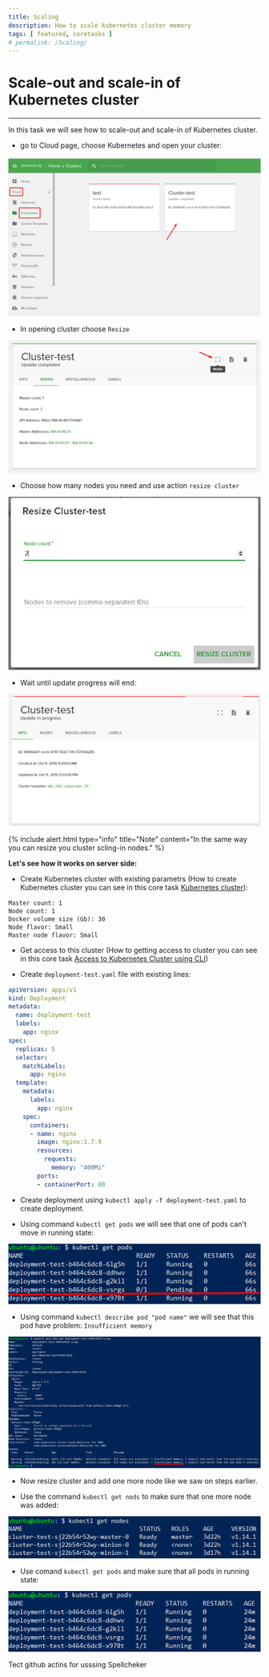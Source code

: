 ```yaml
---
title: Scaling
description: How to scale kubernetes cluster memory 
tags: [ featured, coretasks ]
# permalink: /Scaling/
---
```

# Scale-out and scale-in of Kubernetes cluster
---

In this task we will see how to scale-out and scale-in of Kubernetes cluster.

 

- go to Cloud page, choose Kubernetes and open your cluster:

![](../../assets/img/scaling/choose_cluster.png)   

- In opening cluster choose `Resize`  

![](../../assets/img/scaling/resize_node1.png) 

- Choose how many nodes you need and use action `resize cluster`  

![](../../assets/img/scaling/resize_node.png)  

- Wait until update progress will end:

![](../../assets/img/scaling/cluster_update.png)  

{% include alert.html type="info" title="Note" content="In the same way you can resize you cluster scling-in nodes." %} 

 **Let's see how it works on server side:** 

- Create Kubernetes cluster with existing parametrs (How to create Kubernetes cluster you can see in this core task <a href="http://docs.ventuscloud.eu/docs/coretasks/Kubernetes">Kubernetes cluster</a>):

```
Master count: 1
Node count: 1
Docker volume size (Gb): 30
Node flavor: Small
Master node flavor: Small
```

- Get access to this cluster (How to getting access to cluster you can see in this core task <a href="http://docs.ventuscloud.eu/docs/coretasks/access-by-cli">Access to Kubernetes Cluster using CLI</a>) 

- Create `deployment-test.yaml` file with existing lines: 

```yaml
apiVersion: apps/v1
kind: Deployment
metadata:
  name: deployment-test
  labels:
    app: nginx
spec:
  replicas: 5
  selector:
    matchLabels:
      app: nginx
  template:
    metadata:
      labels:
        app: nginx
    spec:
      containers:
      - name: nginx
        image: nginx:1.7.9
        resources:
          requests:
            memory: "400Mi"
        ports:
        - containerPort: 80
```
- Create deployment using `kubectl apply -f deployment-test.yaml` to create deployment.

- Using command `kubectl get pods` we will see that one of pods can't move in running state:

![](../../assets/img/scaling/get_pods.png)

- Using command `kubectl describe pod "pod name"` we will see that this pod have problem: `Insufficient memory` 

![](../../assets/img/scaling/Insufficient_memory.png)

- Now resize cluster and add one more node like we saw on steps earlier.

- Use the command `kubectl get nods` to make sure that one more node was added: 

![](../../assets/img/scaling/get_nodes.png)

- Use comand `kubectl get pods` and make sure that all pods in running state: 

![](../../assets/img/scaling/get_pods2.png)


Tect github actins for usssing Spellcheker 